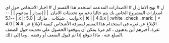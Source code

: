 ل # نهج الامان ل # الاصدارات المدعمه استخدم هذا القسم ل # اخبار الاشخاص حول اي اصدارات المشروع الخاص بك يتم حاليا دعم مع تحديثات الامان. | | إصدار | مدعوم | | -- | --5.1.x |: وايت _ شيكات _ مارك: | 5.0.x | :x: | | 4.0.x | :white _check _mark: | < 4.0 | :x: # الإبلاغ عن ثغرة في استخدام هذا القسم لمعرفة الأشخاص كيفية الإبلاغ عن ثغرة. أخبرهم أين يذهبون ، كم مرة يمكن أن يتوقعوا الحصول على تحديث حول الضعف المبلغ عنه ، ماذا نتوقع إذا تم قبول الضعف أو رفضه ، وما إلى ذلك.

